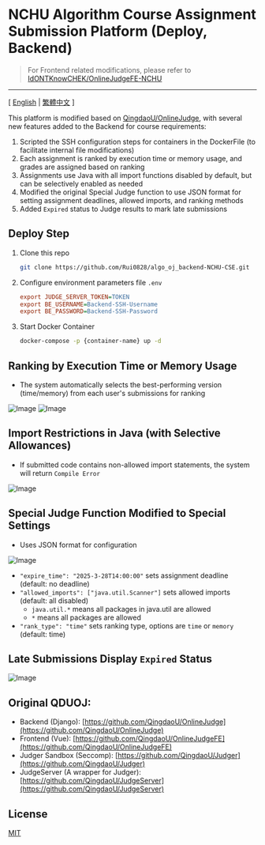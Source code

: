 # NCHU **Algorithm** Course Assignment Submission Platform (Deploy, Backend)
> For Frontend related modifications, please refer to [IdONTKnowCHEK/OnlineJudgeFE-NCHU](https://github.com/IdONTKnowCHEK/OnlineJudgeFE-NCHU)

---

[ [English](README.md) | [繁體中文](README_zh.md) ]

This platform is modified based on [QingdaoU/OnlineJudge](https://github.com/QingdaoU/OnlineJudge), with several new features added to the Backend for course requirements:

1. Scripted the SSH configuration steps for containers in the DockerFile (to facilitate internal file modifications)
2. Each assignment is ranked by execution time or memory usage, and grades are assigned based on ranking
3. Assignments use Java with all import functions disabled by default, but can be selectively enabled as needed
4. Modified the original Special Judge function to use JSON format for setting assignment deadlines, allowed imports, and ranking methods
5. Added `Expired` status to Judge results to mark late submissions

## Deploy Step
1. Clone this repo
    ```bash
    git clone https://github.com/Rui0828/algo_oj_backend-NCHU-CSE.git
    ```

2. Configure environment parameters file `.env`
    ```ini
    export JUDGE_SERVER_TOKEN=TOKEN
    export BE_USERNAME=Backend-SSH-Username
    export BE_PASSWORD=Backend-SSH-Password
    ```

3. Start Docker Container
    ```bash
    docker-compose -p {container-name} up -d
    ```

## Ranking by Execution Time or Memory Usage
- The system automatically selects the best-performing version (time/memory) from each user's submissions for ranking

![Image](https://i.imgur.com/Kr2pufw.png)
![Image](https://i.imgur.com/FVAjkIp.png)

## Import Restrictions in Java (with Selective Allowances)
- If submitted code contains non-allowed import statements, the system will return `Compile Error`

![Image](https://i.imgur.com/jinUa2m.png)

## Special Judge Function Modified to Special Settings
- Uses JSON format for configuration

![Image](https://i.imgur.com/oQIl1XL.png)

- `"expire_time": "2025-3-28T14:00:00"` sets assignment deadline (default: no deadline)
- `"allowed_imports": ["java.util.Scanner"]` sets allowed imports (default: all disabled)
    - `java.util.*` means all packages in java.util are allowed
    - `*` means all packages are allowed
- `"rank_type": "time"` sets ranking type, options are `time` or `memory` (default: time)

## Late Submissions Display `Expired` Status
![Image](https://i.imgur.com/p3RdJtm.png)

## Original QDUOJ:
+ Backend (Django): [https://github.com/QingdaoU/OnlineJudge](https://github.com/QingdaoU/OnlineJudge)
+ Frontend (Vue): [https://github.com/QingdaoU/OnlineJudgeFE](https://github.com/QingdaoU/OnlineJudgeFE)
+ Judger Sandbox (Seccomp): [https://github.com/QingdaoU/Judger](https://github.com/QingdaoU/Judger)
+ JudgeServer (A wrapper for Judger): [https://github.com/QingdaoU/JudgeServer](https://github.com/QingdaoU/JudgeServer)

## License
[MIT](http://opensource.org/licenses/MIT)
